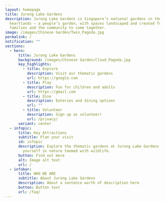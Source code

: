 ```yaml
---
layout: homepage
title: Jurong Lake Gardens
description: Jurong Lake Gardens is Singapore’s national gardens in the
  heartlands – a people’s garden, with spaces landscaped and created for
  families and the community to come together.
image: /images/Chinese Garden/Twin_Pagoda.jpg
permalink: /
notification: ""
sections:
  - hero:
      title: Jurong Lake Gardens
      background: /images/Chinese Garden/Cloud_Pagoda.jpg
      key_highlights:
        - title: Explore
          description: Visit our thematic gardens
          url: https://google.com
        - title: Play
          description: Fun for children and adults
          url: https://gmail.com
        - title: Dine
          description: Eateries and dining options
          url: ""
        - title: Volunteer
          description: Sign up as volunteer!
          url: /privacy/
      variant: center
  - infopic:
      title: Key Attractions
      subtitle: Plan your visit
      id: infopic
      description: Explore the thematic gardens at Jurong Lake Gardens. Immerse
        yourself in nature teemed with wildlife.
      button: Find out more
      alt: Image alt text
      url: /
  - infobar:
      title: WHO WE ARE
      subtitle: About Jurong Lake Gardens
      description: About a sentence worth of description here
      button: Button text
      url: /faq/
---
```

